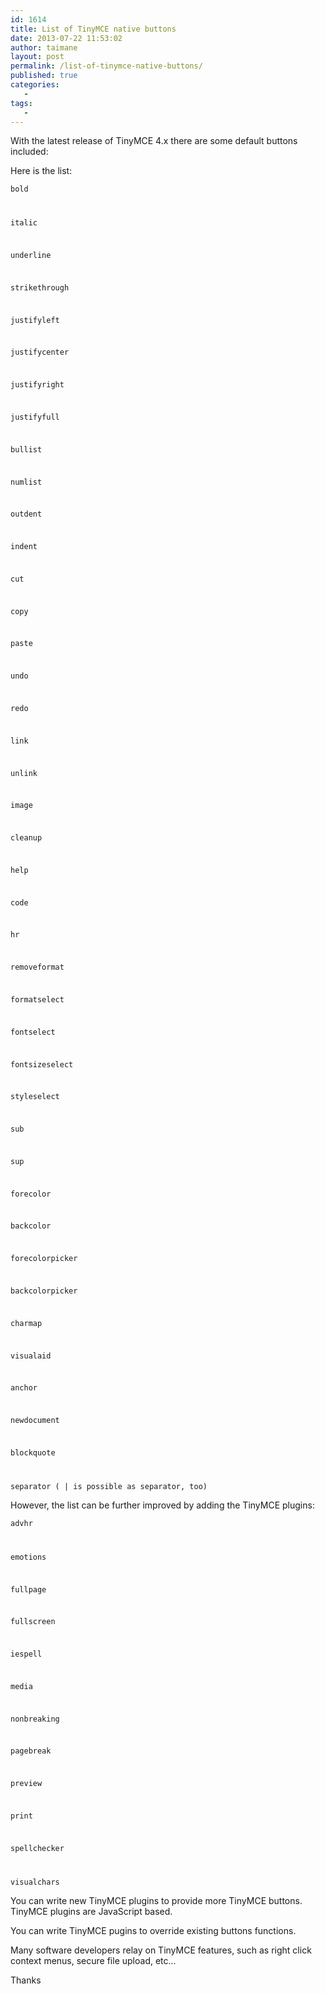 ```yaml
---
id: 1614
title: List of TinyMCE native buttons
date: 2013-07-22 11:53:02
author: taimane
layout: post
permalink: /list-of-tinymce-native-buttons/
published: true
categories:
   -
tags:
   -
---
```

With the latest release of TinyMCE 4.x there are some default buttons included: 
Here is the list: 

<code>bold
italic
underline
strikethrough
justifyleft
justifycenter
justifyright
justifyfull
bullist
numlist
outdent
indent
cut
copy
paste
undo
redo
link
unlink
image
cleanup
help
code
hr
removeformat
formatselect
fontselect
fontsizeselect
styleselect
sub
sup
forecolor
backcolor
forecolorpicker
backcolorpicker
charmap
visualaid
anchor
newdocument
blockquote
separator ( | is possible as separator, too)</code>

However, the list can be further improved by adding the TinyMCE plugins:
<code>advhr
emotions
fullpage
fullscreen
iespell
media
nonbreaking
pagebreak
preview
print
spellchecker
visualchars</code>

You can write new TinyMCE plugins to provide more TinyMCE buttons. TinyMCE plugins are JavaScript based.
You can write TinyMCE pugins to override existing buttons functions.

Many software developers relay on TinyMCE features, such as right click context menus, secure file upload, etc...


Thanks  

